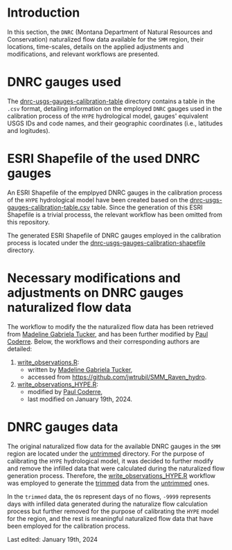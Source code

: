 # Introduction

In this section, the `DNRC` (Montana Department of Natural Resources and Conservation) naturalized flow data available for the `SMM` region, their locations, time-scales, details on the applied adjustments and modifications, and relevant workflows are presented.

# DNRC gauges used
The [dnrc-usgs-gauges-calibration-table](./dnrc-usgs-gauges-calibration-table) directory contains a table in the `.csv` format, detailing information on the employed `DNRC` gauges used in the calibration process of the `HYPE` hydrological model, gauges' equivalent USGS IDs and code names, and their geographic coordinates (i.e., latitudes and logitudes).

# ESRI Shapefile of the used DNRC gauges
An ESRI Shapefile of the emplpyed DNRC gauges in the calibration process of the `HYPE` hydrological model have been created based on the [dnrc-usgs-gauges-calibration-table.csv](./dnrc-usgs-gauges-calibration-table/dnrc-usgs-gauges-calibration-table.csv) table. Since the generation of this ESRI Shapefile is a trivial processs, the relevant workflow has been omitted from this repository.

The generated ESRI Shapefile of DNRC gauges employed in the calibration process is located under the [dnrc-usgs-gauges-calibration-shapefile](./dnrc-usgs-gauges-calibration-shapefile) directory.

# Necessary modifications and adjustments on DNRC gauges naturalized flow data
The workflow to modify the the naturalized flow data has been retrieved from [Madeline Gabriela Tucker](mailto:mgtucker@uwaterloo.ca), and has been further modified by [Paul Coderre](mailto:paul.coderre@ucalgary.ca). Below, the workflows and their corresponding authors are detailed:
1. [write_observations.R](./dnrc-usgs-gauges-calibration-workflow/write_observations.R):
	* written by [Madeline Gabriela Tucker](mailto:mgtucker@uwaterloo.ca),
	* accessed from https://github.com/jwtrubil/SMM_Raven_hydro.
2. [write_observations_HYPE.R](./dnrc-usgs-gauges-calibration-workflow/write_observations_HYPE.R):
	* modified by [Paul Coderre](mailto:paul.coderre@ucalgary.ca),
	* last modified on January 19th, 2024.

# DNRC gauges data
The original naturalized flow data for the available DNRC gauges in the `SMM` region are located under the [untrimmed](./dnrc-usgs-gauges-calibration-data/untrimmed) directory. For the purpose of calibrating the `HYPE` hydrological model, it was decided to further modify and remove the infilled data that were calculated during the naturalized flow generation process. Therefore, the [write_observations_HYPE.R](./dnrc-usgs-gauges-calibration-workflow/write_observations_HYPE.R) workflow was employed to generate the [trimmed](./dnrc-usgs-gauges-calibration-data/trimmed) data from the [untrimmed](./dnrc-usgs-gauges-calibration-data/untrimmed) ones.

In the `trimmed` data, the `0`s represent days of no flows, `-9999` represents days with infilled data generated during the naturalize flow calculation process but further removed for the purpose of calibrating the `HYPE` model for the region, and the rest is meaningful naturalized flow data that have been employed for the calibration process.

Last edited: January 19th, 2024
